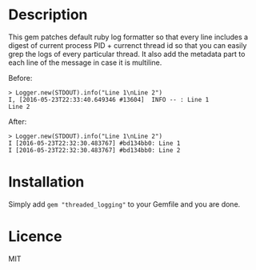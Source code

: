 # Description

This gem patches default ruby log formatter so that every line includes a digest of current process PID + currenct thread id so that you can easily grep the logs of every particular thread. It also add the metadata part to each line of the message in case it is multiline.

Before:

```lang=ruby
> Logger.new(STDOUT).info("Line 1\nLine 2")
I, [2016-05-23T22:33:40.649346 #13604]  INFO -- : Line 1
Line 2
```

After:

```lang=ruby
> Logger.new(STDOUT).info("Line 1\nLine 2")
I [2016-05-23T22:32:30.483767] #bd134bb0: Line 1
I [2016-05-23T22:32:30.483767] #bd134bb0: Line 2
```

# Installation
Simply add `gem "threaded_logging"` to your Gemfile and you are done.

# Licence
MIT
